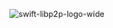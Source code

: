 ![swift-libp2p-logo-wide](https://user-images.githubusercontent.com/32753167/172018420-5bd4f06b-8604-4949-bb12-7521fbbe54e0.png)

